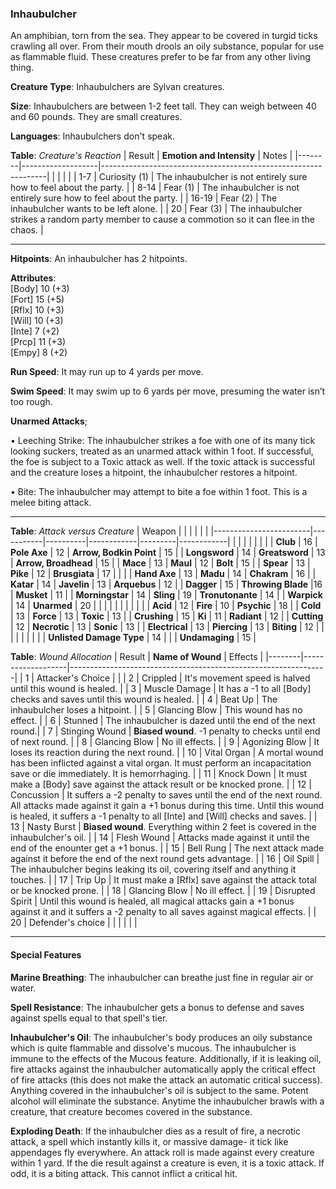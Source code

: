### Inhaubulcher
An amphibian, torn from the sea. They appear to be covered in turgid ticks crawling all over. From their mouth drools an oily substance, popular for use as flammable fluid. These creatures prefer to be far from any other living thing.

**Creature Type**: Inhaubulchers are Sylvan creatures.

**Size**: Inhaubulchers are between 1-2 feet tall. They can weigh between 40 and 60 pounds. They are small creatures.

**Languages**: Inhaubulchers don't speak.

**Table**: *Creature's Reaction*
| Result | **Emotion and Intensity** | Notes                                                        |
|--------|-------------------|----------------------------------------------------------------|
|        |                                                |                                   |
|   1-7  | Curiosity (1) | The inhaubulcher is not entirely sure how to feel about the party.   |
|  8-14  | Fear (1)  | The inhaubulcher is not entirely sure how to feel about the party. |
|  16-19 | Fear (2)     | The inhaubulcher wants to be left alone. |
|   20   | Fear (3)  | The inhaubulcher strikes a random party member to cause a commotion so it can flee in the chaos. |

-----

**Hitpoints**: An inhaubulcher has 2 hitpoints.

**Attributes**:  
[Body] 10 (+3)  
[Fort] 15 (+5)  
[Rflx] 10 (+3)  
[Will] 10 (+3)  
[Inte] 7 (+2)  
[Prcp] 11 (+3)  
[Empy] 8 (+2)  

**Run Speed**: It may run up to 4 yards per move.

**Swim Speed**: It may swim up to 6 yards per move, presuming the water isn’t too rough.

**Unarmed Attacks**;

 • Leeching Strike: The inhaubulcher strikes a foe with one of its many tick looking suckers, treated as an unarmed attack within 1 foot. If successful, the foe is subject to a Toxic attack as well. If the toxic attack is successful and the creature loses a hitpoint, the inhaubulcher restores a hitpoint.
 
 • Bite: The inhaubulcher may attempt to bite a foe within 1 foot. This is a melee biting attack.
 
---------------------

**Table**: *Attack versus Creature*
| Weapon                 |          |            |         |            |         |
|------------------------|-----------|----------|------------|---------|------------|
|                        |          |            |         |            |         |
| **Club**                   | 16   | **Pole Axe** | 12     | **Arrow, Bodkin Point**    | 15    |
| **Longsword**              | 14    | **Greatsword** | 13     | **Arrow, Broadhead**    | 15    |
| **Mace**                   | 13    | **Maul** | 12     | **Bolt** | 15    |
| **Spear**                  | 13     | **Pike** | 12     | **Brusgiata** | 17     |  |     |
| **Hand Axe**               | 13     | **Madu** | 14     | **Chakram** | 16    |
| **Katar**                  | 14     | **Javelin** | 13    | **Arquebus** | 12    |
| **Dagger**                 | 15     | **Throwing Blade** |16    | **Musket** | 11    |
| **Morningstar**            | 14     | **Sling** | 19    | **Tronutonante** | 14    |
| **Warpick**                | 14     | **Unarmed** | 20  |  |     |
|                        |           |          |            |         |            |
| **Acid**                   | 12     | **Fire** | 10     | **Psychic** | 18     |
| **Cold**                   | 13     | **Force** | 13     | **Toxic**  | 13     |
| **Crushing**               | 15     | **Ki** | 11     | **Radiant** | 12     |
| **Cutting**                | 12     | **Necrotic** | 13     | **Sonic** | 13    |
| **Electrical**             | 13     | **Piercing** | 13     | **Biting** | 12    |
|                        |           |          |            |         |            |
| **Unlisted Damage Type** | 14 |    |     | **Undamaging** | 15 |



**Table**: *Wound Allocation*
| Result | **Name of Wound** | Effects                                                        |
|--------|-------------------|----------------------------------------------------------------|
|   1    | Attacker's Choice |                                                                |
|   2    | Crippled          | It's movement speed is halved until this wound is healed.      |
|   3    | Muscle Damage     | It has a -1 to all [Body] checks and saves until this wound is healed. |
|   4    | Beat Up       | The inhaubulcher loses a hitpoint. |
|   5    | Glancing Blow      | This wound has no effect. |
|   6    | Stunned    | The inhaubulcher is dazed until the end of the next round.|
|   7    | Stinging Wound    | **Biased wound**. -1 penalty to checks until end of next round. |
|   8    | Glancing Blow     | No ill effects.                                     |
|   9    | Agonizing Blow     | It loses its reaction during the next round. |
|   10   | Vital Organ        | A mortal wound has been inflicted against a vital organ. It must perform an incapacitation save or die immediately. It is hemorrhaging. |
|   11   | Knock Down        | It must make a [Body] save against the attack result or be knocked prone. |
|   12   | Concussion        | It suffers a -2 penalty to saves until the end of the next round. All attacks made against it gain a +1 bonus during this time. Until this wound is healed, it suffers a -1 penalty to all [Inte] and [Will] checks and saves. |
|   13   | Nasty Burst       | **Biased wound**. Everything within 2 feet is covered in the inhaubulcher's oil.  |
|   14   | Flesh Wound       | Attacks made against it until the end of the enounter get a +1 bonus. |
|   15   | Bell Rung         | The next attack made against it before the end of the next round gets advantage.  |
|   16   | Oil Spill       | The inhaubulcher begins leaking its oil, covering itself and anything it touches. |
|   17   | Trip Up           | It must make a [Rflx] save against the attack total or be knocked prone.                                  |
|   18   | Glancing Blow         | No ill effect. |
|   19   | Disrupted Spirit  | Until this wound is healed, all magical attacks gain a +1 bonus against it and it suffers a -2 penalty to all saves against magical effects. |
|   20   | Defender's choice |                                   |
|        |                                                |                                   |

---------------------

#### Special Features 

**Marine Breathing**: The inhaubulcher can breathe just fine in regular air or water.

**Spell Resistance**: The inhaubulcher gets a bonus to defense and saves against spells equal to that spell's tier.

**Inhaubulcher's Oil**: The inhaubulcher's body produces an oily substance which is quite flammable and dissolve's mucous. The inhaubulcher is immune to the effects of the Mucous feature. Additionally, if it is leaking oil, fire attacks against the inhaubulcher automatically apply the critical effect of fire attacks (this does not make the attack an automatic critical success). Anything covered in the inhaubulcher's oil is subject to the same. Potent alcohol will eliminate the substance.
Anytime the inhaubulcher brawls with a creature, that creature becomes covered in the substance.

**Exploding Death**: If the inhaubulcher dies as a result of fire, a necrotic attack, a spell which instantly kills it, or massive damage- it tick like appendages fly everywhere. An attack roll is made against every creature within 1 yard. If the die result against a creature is even, it is a toxic attack. If odd, it is a biting attack. This cannot inflict a critical hit.
